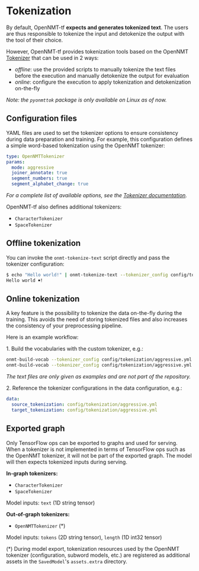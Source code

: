 # Tokenization

By default, OpenNMT-tf **expects and generates tokenized text**. The users are thus responsible to tokenize the input and detokenize the output with the tool of their choice.

However, OpenNMT-tf provides tokenization tools based on the OpenNMT [Tokenizer](https://github.com/OpenNMT/Tokenizer) that can be used in 2 ways:

* *offline*: use the provided scripts to manually tokenize the text files before the execution and manually detokenize the output for evaluation
* *online*: configure the execution to apply tokenization and detokenization on-the-fly

*Note: the `pyonmttok` package is only available on Linux as of now.*

## Configuration files

YAML files are used to set the tokenizer options to ensure consistency during data preparation and training. For example, this configuration defines a simple word-based tokenization using the OpenNMT tokenizer:

```yaml
type: OpenNMTTokenizer
params:
  mode: aggressive
  joiner_annotate: true
  segment_numbers: true
  segment_alphabet_change: true
```

*For a complete list of available options, see the <a href="https://github.com/OpenNMT/Tokenizer/blob/master/docs/options.md">Tokenizer documentation</a>.*

OpenNMT-tf also defines additional tokenizers:

* `CharacterTokenizer`
* `SpaceTokenizer`

## Offline tokenization

You can invoke the `onmt-tokenize-text` script directly and pass the tokenizer configuration:

```bash
$ echo "Hello world!" | onmt-tokenize-text --tokenizer_config config/tokenization/aggressive.yml
Hello world ￭!
```

## Online tokenization

A key feature is the possibility to tokenize the data on-the-fly during the training. This avoids the need of storing tokenized files and also increases the consistency of your preprocessing pipeline.

Here is an example workflow:

1\. Build the vocabularies with the custom tokenizer, e.g.:

```bash
onmt-build-vocab --tokenizer_config config/tokenization/aggressive.yml --size 50000 --save_vocab data/enfr/en-vocab.txt data/enfr/en-train.txt
onmt-build-vocab --tokenizer_config config/tokenization/aggressive.yml --size 50000 --save_vocab data/enfr/fr-vocab.txt data/enfr/fr-train.txt
```

*The text files are only given as examples and are not part of the repository.*

2\. Reference the tokenizer configurations in the data configuration, e.g.:

```yaml
data:
  source_tokenization: config/tokenization/aggressive.yml
  target_tokenization: config/tokenization/aggressive.yml
```

## Exported graph

Only TensorFlow ops can be exported to graphs and used for serving. When a tokenizer is not implemented in terms of TensorFlow ops such as the OpenNMT tokenizer, it will not be part of the exported graph. The model will then expects tokenized inputs during serving.

**In-graph tokenizers:**

* `CharacterTokenizer`
* `SpaceTokenizer`

Model inputs: `text` (1D string tensor)

**Out-of-graph tokenizers:**

* `OpenNMTTokenizer` (\*)

Model inputs: `tokens` (2D string tensor), `length` (1D int32 tensor)

(\*) During model export, tokenization resources used by the OpenNMT tokenizer (configuration, subword models, etc.) are registered as additional assets in the `SavedModel`'s `assets.extra` directory.

